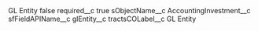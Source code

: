 <?xml version="1.0" encoding="UTF-8"?>
<CustomMetadata xmlns="http://soap.sforce.com/2006/04/metadata" xmlns:xsi="http://www.w3.org/2001/XMLSchema-instance" xmlns:xsd="http://www.w3.org/2001/XMLSchema">
    <label>GL Entity</label>
    <protected>false</protected>
    <values>
        <field>required__c</field>
        <value xsi:type="xsd:boolean">true</value>
    </values>
    <values>
        <field>sObjectName__c</field>
        <value xsi:type="xsd:string">AccountingInvestment__c</value>
    </values>
    <values>
        <field>sfFieldAPIName__c</field>
        <value xsi:type="xsd:string">glEntity__c</value>
    </values>
    <values>
        <field>tractsCOLabel__c</field>
        <value xsi:type="xsd:string">GL Entity</value>
    </values>
</CustomMetadata>
